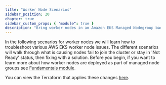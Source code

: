 ```yaml
---
title: "Worker Node Scenarios"
sidebar_position: 20
chapter: true
sidebar_custom_props: { "module": true }
description: "Bring worker nodes in an Amazon EKS Managed Nodegroup back to healthy state."
---
```



In the following scenarios for worker nodes we will learn how to troubleshoot various AWS EKS worker node issues. The different scenarios will walk through what is causing nodes fail to join the cluster or stay in 'Not Ready' status, then fixing with a solution. Before you begin, if you want to learn more about how worker nodes are deployed as part of managed node groups see [Fundamentals module](/docs/fundamentals/managed-node-groups).

<!-- :::tip Before you start
Prepare your environment for this section:

```bash timeout=600 wait=300
$ prepare-environment troubleshooting/workernodes/one
``` -->

<!-- The preparation of the lab might take a couple of minutes and it will make the following changes to your lab environment:

- Pre-configure the base application from the introduction module
- Configure the AWS Load Balancer Controller in the Amazon EKS cluster
- Configure an ingress to get access to the UI via an AWS Load Balancer
- Introduce an issue to the configuration, so we can learn how to troubleshoot these types of issues

::: -->

You can view the Terraform that applies these changes [here](https://github.com/VAR::MANIFESTS_OWNER/VAR::MANIFESTS_REPOSITORY/tree/VAR::MANIFESTS_REF/manifests/modules/troubleshooting/workernodes/one/.workshop/terraform).

<!-- :::info Root Cause Analysis (RCA) Methodology

While we wait for the scenario to finalize its configuration, lets talk about the _RCA Methodology_ really quick.

The Root Cause Analysis (RCA) helps in identifying how and why an event or failure happened, allowing for corrective and preventive measures to be put in place and the RCA generally serves as input to a remediation process whereby corrective actions are taken to prevent the problem from reoccurring.

**_The method steps:_**

1. Identify and describe the problem clearly.
2. Collect data
3. Establish a timeline from the normal situation until the problem occurs.
4. Identify Root Cause
5. Distinguish between the root cause and other causal factors (e.g., using event correlation).
6. Establish a causal graph between the root cause and the problem.
7. Although the word "cause" is singular in RCA, experience shows that generally causes are plural. Therefore, look for multiple causes when carrying out RCA.

:::

Now let's verify if the service and ingress is up and running, so we can start troubleshooting the scenario.

```bash
$ kubectl get svc -n ui
NAME   TYPE        CLUSTER-IP       EXTERNAL-IP   PORT(S)   AGE
ui     ClusterIP   172.20.224.112   <none>        80/TCP    12d
```

and

```bash
$ kubectl get ingress -n ui
NAME   CLASS   HOSTS   ADDRESS   PORTS   AGE
ui     alb     *                 80      11m

```

Now, do not panic!! the output is expected since it is supposed the ingress/alb shouldn't be created. Let's verify the load balancer was indeed not created:

```bash
$ aws elbv2 describe-load-balancers --query 'LoadBalancers[?contains(LoadBalancerName, `k8s-ui-ui`) == `true`]'
[]
```

If you get the same outputs, it means you are ready to start the troubleshooting. So please, continue with the next page. -->
